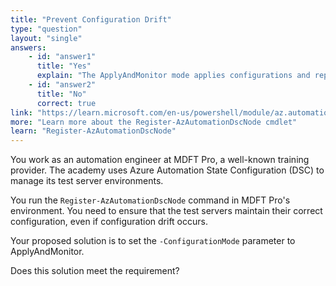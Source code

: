 ```yaml
---
title: "Prevent Configuration Drift"
type: "question"
layout: "single"
answers:
    - id: "answer1"
      title: "Yes"
      explain: "The ApplyAndMonitor mode applies configurations and reports on drift, but does not automatically correct configuration drift. This mode only monitors and reports deviations from the desired state."
    - id: "answer2"
      title: "No"
      correct: true
link: "https://learn.microsoft.com/en-us/powershell/module/az.automation/register-azautomationdscnode"
more: "Learn more about the Register-AzAutomationDscNode cmdlet"
learn: "Register-AzAutomationDscNode"
---
```

You work as an automation engineer at MDFT Pro, a well-known training provider. The academy uses Azure Automation State Configuration (DSC) to manage its test server environments.

You run the `Register-AzAutomationDscNode` command in MDFT Pro's environment. You need to ensure that the test servers maintain their correct configuration, even if configuration drift occurs.

Your proposed solution is to set the `-ConfigurationMode` parameter to ApplyAndMonitor.

Does this solution meet the requirement?